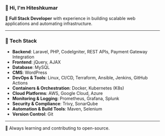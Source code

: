 ### 👋 Hi, I'm Hiteshkumar

🚀 **Full Stack Developer** with experience in building scalable web applications and automating infrastructure.

---

### 🔧 Tech Stack

- **Backend**: Laravel, PHP, CodeIgniter, REST APIs, Payment Gateway Integration  
- **Frontend**: jQuery, AJAX  
- **Database**: MySQL  
- **CMS**: WordPress  
- **DevOps & Tools**: Linux, CI/CD, Terraform, Ansible, Jenkins, GitHub Actions  
- **Containers & Orchestration**: Docker, Kubernetes (K8s)  
- **Cloud Platforms**: AWS, Google Cloud, Azure  
- **Monitoring & Logging**: Prometheus, Grafana, Splunk  
- **Security & Compliance**: Trivy, SonarQube  
- **Automation & Build Tools**: Maven, Selenium  
- **Version Control**: Git  

---

🌱 Always learning and contributing to open-source.

